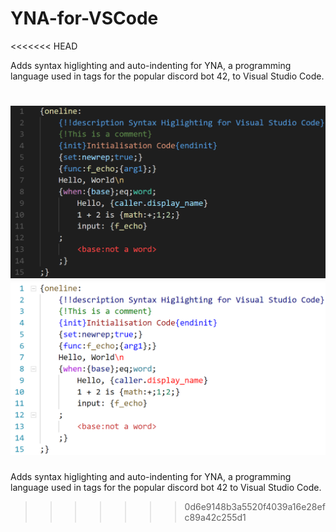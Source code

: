 # YNA-for-VSCode
<<<<<<< HEAD

Adds syntax higlighting and auto-indenting for YNA, a programming language used in tags for the popular discord bot 42, to Visual Studio Code.

![Dark+ highlighting example](images\YNA_Dark.png)
![Light+ highlighting example](images\YNA_Light.png)
=======
Adds syntax higlighting and auto-indenting for YNA, a programming language used in tags for the popular discord bot 42 to Visual Studio Code.
>>>>>>> 0d6e9148b3a5520f4039a16e28efc89a42c255d1
